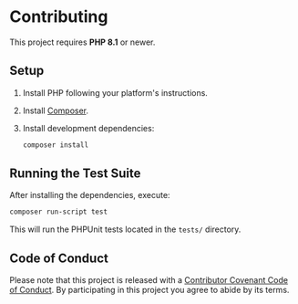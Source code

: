 # Contributing

This project requires **PHP 8.1** or newer.

## Setup

1. Install PHP following your platform's instructions.
2. Install [Composer](https://getcomposer.org/).
3. Install development dependencies:

   ```bash
   composer install
   ```

## Running the Test Suite

After installing the dependencies, execute:

```bash
composer run-script test
```

This will run the PHPUnit tests located in the `tests/` directory.

## Code of Conduct

Please note that this project is released with a
[Contributor Covenant Code of Conduct](CODE_OF_CONDUCT.md). By participating in
this project you agree to abide by its terms.
